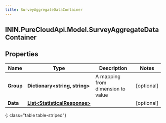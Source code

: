 ```yaml
---
title: SurveyAggregateDataContainer
---
```

## ININ.PureCloudApi.Model.SurveyAggregateDataContainer

## Properties

|Name | Type | Description | Notes|
|------------ | ------------- | ------------- | -------------|
| **Group** | **Dictionary&lt;string, string&gt;** | A mapping from dimension to value | [optional] |
| **Data** | [**List&lt;StatisticalResponse&gt;**](StatisticalResponse.html) |  | [optional] |
{: class="table table-striped"}


